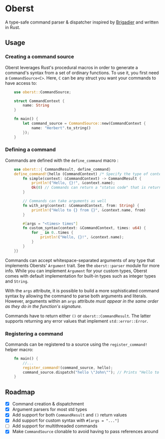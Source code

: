 # Oberst

A type-safe command parser & dispatcher inspired by [Brigadier](https://github.com/mojang/brigadier) and written in Rust.

## Usage

### Creating a command source

Oberst leverages Rust's procedural macros in order to generate a command's syntax from a set of ordinary functions. To use it, you first need a `CommandSource<C>`. Here, `C` can be any struct you want your commands to have access to:
```rust 
    use oberst::CommandSource;

    struct CommandContext {
        name: String
    }

    fn main() {
        let command_source = CommandSource::new(CommandContext {
            name: "Herbert".to_string()
        });
    }
```

### Defining a command

Commands are defined with the `define_command` macro : 
```rust
    use oberst::{ CommandResult, define_command}
    define_command!{hello (CommandContext) /* Specify the type of context this command needs to run */ {
        fn simple(context: &CommandContext) -> CommandResult {
            println!("Hello, {}!", &context.name);
            Ok(0) // Commands can return a "status code" that is returned to the dispatcher
        }

        // Commands can take arguments as well
        fn with_arg(context: &CommandContext, from: String) {
            println!("Hello to {} from {}", &context.name, from)
        }

        #[args = "<times> times"]
        fn custom_syntax(context: &CommandContext, times: u64) {
            for _ in 0..times {
                println!("Hello, {}!", &context.name);
            }
        }
    }}
```

Commands can accept whitespace-separated arguments of any type that implements Obersts' `Argument` trait. See the `oberst::parser` module for more info. While you can implement `Argument` for your custom types, Oberst comes with default implementation for built-in types such as integer types and `String`.

With the `args` attribute, it is possible to build a more sophisticated command syntax by allowing the command to parse both arguments and literals. However, arguments within an `args` attribute _must appear in the same order as they do in the function's signature._ 

Commands have to return either `()` or `oberst::CommandResult`. The latter supports returning any error values that implement `std::error::Error`.

### Registering a command
Commands can be registered to a source using the `register_command!` helper macro:
```rust
    fn main() {
        //...
        register_command!(command_source, hello);
        command_source.dispatch("hello \"John\""); // Prints "Hello to Herbert from John"
    }
```

## Roadmap
- [x] Command creation & dispatchment
- [x] Argument parsers for most std types
- [x] Add support for both `CommandResult` and `()` return values
- [x] Add support for custom syntax with `#[args = "..."]`
- [ ] Add support for multithreaded commands
- [x] Make `CommandSource` clonable to avoid having to pass references around